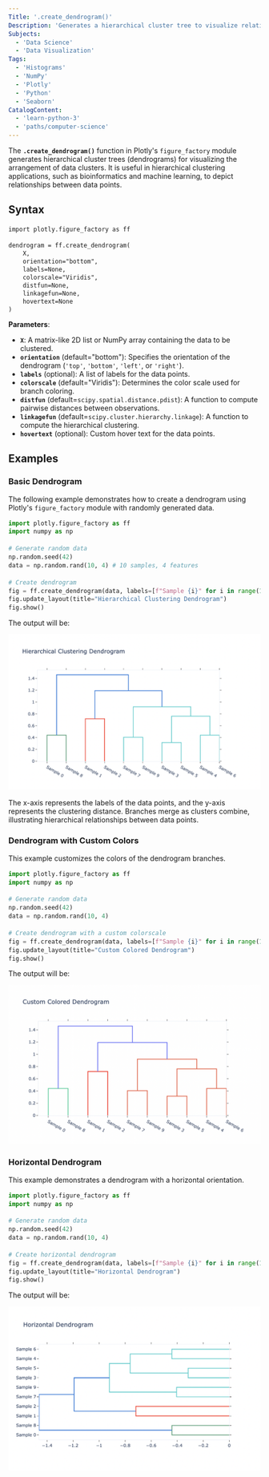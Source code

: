 ```yaml
---
Title: '.create_dendrogram()'
Description: 'Generates a hierarchical cluster tree to visualize relationships between data points.'
Subjects:
  - 'Data Science'
  - 'Data Visualization'
Tags:
  - 'Histograms'
  - 'NumPy'
  - 'Plotly'
  - 'Python'
  - 'Seaborn'
CatalogContent:
  - 'learn-python-3'
  - 'paths/computer-science'
---
```


The **`.create_dendrogram()`** function in Plotly's `figure_factory` module generates hierarchical cluster trees (dendrograms) for visualizing the arrangement of data clusters. It is useful in hierarchical clustering applications, such as bioinformatics and machine learning, to depict relationships between data points.

## Syntax

```pseudo
import plotly.figure_factory as ff

dendrogram = ff.create_dendrogram(
    X,
    orientation="bottom",
    labels=None,
    colorscale="Viridis",
    distfun=None,
    linkagefun=None,
    hovertext=None
)
```

**Parameters**:

- **`X`**: A matrix-like 2D list or NumPy array containing the data to be clustered.
- **`orientation`** (default="bottom"): Specifies the orientation of the dendrogram (`'top'`, `'bottom'`, `'left'`, or `'right'`).
- **`labels`** (optional): A list of labels for the data points.
- **`colorscale`** (default="Viridis"): Determines the color scale used for branch coloring.
- **`distfun`** (default=`scipy.spatial.distance.pdist`): A function to compute pairwise distances between observations.
- **`linkagefun`** (default=`scipy.cluster.hierarchy.linkage`): A function to compute the hierarchical clustering.
- **`hovertext`** (optional): Custom hover text for the data points.

## Examples

### Basic Dendrogram

The following example demonstrates how to create a dendrogram using Plotly's `figure_factory` module with randomly generated data.

```py
import plotly.figure_factory as ff
import numpy as np

# Generate random data
np.random.seed(42)
data = np.random.rand(10, 4) # 10 samples, 4 features

# Create dendrogram
fig = ff.create_dendrogram(data, labels=[f"Sample {i}" for i in range(10)])
fig.update_layout(title="Hierarchical Clustering Dendrogram")
fig.show()
```

The output will be:

![A hierarchical dendrogram where clusters are formed based on similarities in the dataset.](https://raw.githubusercontent.com/Codecademy/docs/main/media/hierarchical-clustering-dendrogram.png)

The x-axis represents the labels of the data points, and the y-axis represents the clustering distance. Branches merge as clusters combine, illustrating hierarchical relationships between data points.

### Dendrogram with Custom Colors

This example customizes the colors of the dendrogram branches.

```py
import plotly.figure_factory as ff
import numpy as np

# Generate random data
np.random.seed(42)
data = np.random.rand(10, 4)

# Create dendrogram with a custom colorscale
fig = ff.create_dendrogram(data, labels=[f"Sample {i}" for i in range(10)], colorscale=["#636EFA", "#EF553B", "#00CC96"])
fig.update_layout(title="Custom Colored Dendrogram")
fig.show()
```

The output will be:

![A dendrogram with custom branch colors, improving visualization for distinguishing different clusters.](https://raw.githubusercontent.com/Codecademy/docs/main/media/custom-colored-dendrogram.png)

### Horizontal Dendrogram

This example demonstrates a dendrogram with a horizontal orientation.

```py
import plotly.figure_factory as ff
import numpy as np

# Generate random data
np.random.seed(42)
data = np.random.rand(10, 4)

# Create horizontal dendrogram
fig = ff.create_dendrogram(data, labels=[f"Sample {i}" for i in range(10)], orientation="right")
fig.update_layout(title="Horizontal Dendrogram")
fig.show()
```

The output will be:

![A dendrogram rotated 90 degrees, with hierarchical clustering displayed from left to right.](https://raw.githubusercontent.com/Codecademy/docs/main/media/horizontal-dendrogram.png)
